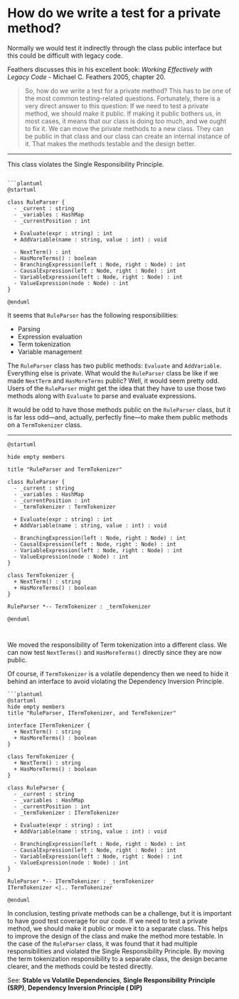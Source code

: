 # How do we write a test for a private method?

Normally we would test it indirectly through the class public interface but this could be difficult with legacy code.

Feathers discusses this in his excellent book: *Working Effectively with Legacy Code* - Michael C. Feathers 2005,
chapter 20.

> So, how do we write a test for a private method? This has to be one of the most common testing-related questions.
> Fortunately, there is a very direct answer to this question: If we need to test a private method, we should make it
> public. If making it public bothers us, in most cases, it means that our class is doing too much, and we ought to fix
> it.
> We can move the private methods to a new class. They can be public in that class and our class can create an internal
> instance of it. That makes the methods testable and the design better.

---

This class violates the Single Responsibility Principle.

```plantuml

```plantuml
@startuml

class RuleParser {
  - _current : string
  - _variables : HashMap
  - _currentPosition : int

  + Evaluate(expr : string) : int
  + AddVariable(name : string, value : int) : void

  - NextTerm() : int
  - HasMoreTerms() : boolean
  - BranchingExpression(left : Node, right : Node) : int
  - CausalExpression(left : Node, right : Node) : int
  - VariableExpression(left : Node, right : Node) : int
  - ValueExpression(node : Node) : int
}

@enduml
```

It seems that `RuleParser` has the following responsibilities:

- Parsing
- Expression evaluation
- Term tokenization
- Variable management

The `RuleParser` class has two public methods: `Evaluate` and `AddVariable`. Everything else is private. What would the
`RuleParser` class be like if we made `NextTerm` and `HasMoreTerms` public? Well, it would seem pretty odd. Users of the
`RuleParser` might get the idea that they have to use those two methods along with `Evaluate` to parse and evaluate
expressions.

It would be odd to have those methods public on the `RuleParser` class, but it is far less odd—and, actually, perfectly
fine—to make them public methods on a `TermTokenizer` class.

---

```PlantUML
@startuml

hide empty members

title "RuleParser and TermTokenizer"

class RuleParser {
  - _current : string
  - _variables : HashMap
  - _currentPosition : int
  - _termTokenizer : TermTokenizer

  + Evaluate(expr : string) : int
  + AddVariable(name : string, value : int) : void

  - BranchingExpression(left : Node, right : Node) : int
  - CausalExpression(left : Node, right : Node) : int
  - VariableExpression(left : Node, right : Node) : int
  - ValueExpression(node : Node) : int
}

class TermTokenizer {
  + NextTerm() : string
  + HasMoreTerms() : boolean
}

RuleParser *-- TermTokenizer : _termTokenizer

@enduml



```

We moved the responsibility of Term tokenization into a different class. We can now test `NextTerms()` and
`HasMoreTerms()` directly since they are now public.

Of course, if `TermTokenizer` is a volatile dependency then we need to hide it behind an interface to avoid violating
the Dependency Inversion Principle.

```PlantUML
```plantuml
@startuml
hide empty members
title "RuleParser, ITermTokenizer, and TermTokenizer"

interface ITermTokenizer {
  + NextTerm() : string
  + HasMoreTerms() : boolean
}

class TermTokenizer {
  + NextTerm() : string
  + HasMoreTerms() : boolean
}

class RuleParser {
  - _current : string
  - _variables : HashMap
  - _currentPosition : int
  - _termTokenizer : ITermTokenizer

  + Evaluate(expr : string) : int
  + AddVariable(name : string, value : int) : void

  - BranchingExpression(left : Node, right : Node) : int
  - CausalExpression(left : Node, right : Node) : int
  - VariableExpression(left : Node, right : Node) : int
  - ValueExpression(node : Node) : int
}

RuleParser *-- ITermTokenizer : _termTokenizer
ITermTokenizer <|.. TermTokenizer

@enduml
```

In conclusion, testing private methods can be a challenge, but it is important to have good test coverage for our code.
If we need to test a private method, we should make it public or move it to a separate class. This helps to improve the
design of the class and make the method more testable. In the case of the `RuleParser` class, it was found that it had
multiple responsibilities and violated the Single Responsibility Principle. By moving the term tokenization
responsibility to a separate class, the design became clearer, and the methods could be tested directly.

See: **Stable vs Volatile Dependencies**, **Single Responsibility Principle (SRP)**, **Dependency Inversion Principle (
DIP)**
